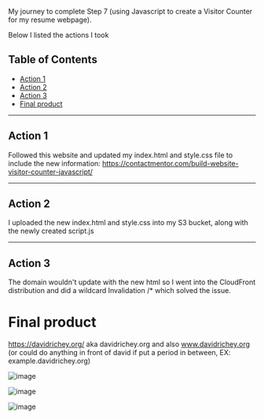 My journey to complete Step 7 (using Javascript to create a Visitor Counter for my resume webpage).

Below I listed the actions I took

## Table of Contents
- [Action 1](#Action-1)
- [Action 2](#Action-2)
- [Action 3](#Action-3)
- [Final product](#Final-product)

***
## Action 1 
Followed this website and updated my index.html and style.css file to include the new information: https://contactmentor.com/build-website-visitor-counter-javascript/
***
## Action 2
I uploaded the new index.html and style.css into my S3 bucket, along with the newly created script.js
***
## Action 3
The domain wouldn't update with the new html so I went into the CloudFront distribution and did a wildcard Invalidation /* which solved the issue.
# Final product
https://davidrichey.org/ aka davidrichey.org and also www.davidrichey.org (or could do anything in front of david if put a period in between, EX: example.davidrichey.org)

![image](https://github.com/StudentLoans999/AWS/assets/77641113/75f97f48-1961-4ca8-a6cd-e399f2b11512)

![image](https://github.com/StudentLoans999/AWS/assets/77641113/026796c5-25bd-4007-af28-735820dc2ec1)

![image](https://github.com/StudentLoans999/AWS/assets/77641113/0d3d9bc8-f69d-4ba4-9152-104288d20e62)
